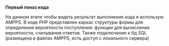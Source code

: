 **Первый показ кода**

На данном этапе чтобы видеть результат выполнения кода я использую AMPPS. В коде PHP представлен каркас структуры формы для определения вероятности поступления: функции для вычисления вероятности, считывания ответов. Также подключение к бд SQL (размещена в файлах AMPPS, есть доступ с локального сервера)